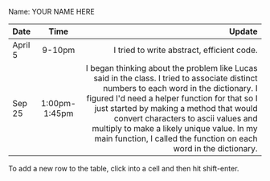 Name: YOUR NAME HERE

| Date    |     Time      |                                                                                                                                                                                                                                                                                                                                                                                         Update |
|:--------|:-------------:|-----------------------------------------------------------------------------------------------------------------------------------------------------------------------------------------------------------------------------------------------------------------------------------------------------------------------------------------------------------------------------------------------:|
| April 5 |    9-10pm     |                                                                                                                                                                                                                                                                                                                                                     I tried to write abstract, efficient code. |
| Sep 25  | 1:00pm-1:45pm | I began thinking about the problem like Lucas said in the class. I tried to associate distinct numbers to each word in the dictionary. I figured I'd need a helper function for that so I just started by making a method that would convert characters to ascii values and multiply to make a likely unique value. In my main function, I called the function on each word in the dictionary. |


To add a new row to the table, click into a cell and then hit shift-enter.